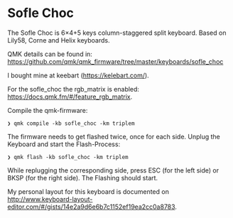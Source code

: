 # Sofle Choc

The Sofle Choc is 6×4+5 keys column-staggered split keyboard. Based on Lily58, Corne and Helix keyboards. 

QMK details can be found in: https://github.com/qmk/qmk_firmware/tree/master/keyboards/sofle_choc

I bought mine at keebart (https://keIebart.com/).

For the sofle_choc the rgb_matrix is enabled: https://docs.qmk.fm/#/feature_rgb_matrix.

Compile the qmk-firmware:

``` 
❯ qmk compile -kb sofle_choc -km triplem
```

The firmware needs to get flashed twice, once for each side. Unplug the Keyboard and start the Flash-Process:

```
❯ qmk flash -kb sofle_choc -km triplem  
```

While replugging the corresponding side, press ESC (for the left side) or BKSP (for the right side). The Flashing should start.

My personal layout for this keyboard is documented on http://www.keyboard-layout-editor.com/#/gists/14e2a9d6e6b7c1152ef19ea2cc0a8783.

